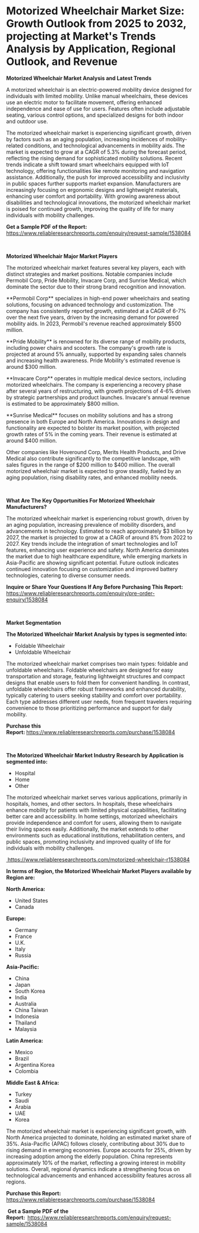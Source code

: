 <p><h1>Motorized Wheelchair Market Size: Growth Outlook from 2025 to 2032, projecting at Market's Trends Analysis by Application, Regional Outlook, and Revenue</h1></p><p><strong>Motorized Wheelchair Market Analysis and Latest Trends</strong></p>
<p><p>A motorized wheelchair is an electric-powered mobility device designed for individuals with limited mobility. Unlike manual wheelchairs, these devices use an electric motor to facilitate movement, offering enhanced independence and ease of use for users. Features often include adjustable seating, various control options, and specialized designs for both indoor and outdoor use.</p><p>The motorized wheelchair market is experiencing significant growth, driven by factors such as an aging population, increasing incidences of mobility-related conditions, and technological advancements in mobility aids. The market is expected to grow at a CAGR of 5.3% during the forecast period, reflecting the rising demand for sophisticated mobility solutions. Recent trends indicate a shift toward smart wheelchairs equipped with IoT technology, offering functionalities like remote monitoring and navigation assistance. Additionally, the push for improved accessibility and inclusivity in public spaces further supports market expansion. Manufacturers are increasingly focusing on ergonomic designs and lightweight materials, enhancing user comfort and portability. With growing awareness about disabilities and technological innovations, the motorized wheelchair market is poised for continued growth, improving the quality of life for many individuals with mobility challenges.</p></p>
<p><strong>Get a Sample PDF of the Report:&nbsp;</strong> <a href="https://www.reliableresearchreports.com/enquiry/request-sample/1538084?utm_campaign=3053&utm_medium=2&utm_source=Github&utm_content=ia&utm_term=13042025&utm_id=motorized-wheelchair">https://www.reliableresearchreports.com/enquiry/request-sample/1538084</a></p>
<p>&nbsp;</p>
<p><strong>Motorized Wheelchair Major Market Players</strong></p>
<p><p>The motorized wheelchair market features several key players, each with distinct strategies and market positions. Notable companies include Permobil Corp, Pride Mobility, Invacare Corp, and Sunrise Medical, which dominate the sector due to their strong brand recognition and innovation.</p><p>**Permobil Corp** specializes in high-end power wheelchairs and seating solutions, focusing on advanced technology and customization. The company has consistently reported growth, estimated at a CAGR of 6-7% over the next five years, driven by the increasing demand for powered mobility aids. In 2023, Permobil's revenue reached approximately $500 million.</p><p>**Pride Mobility** is renowned for its diverse range of mobility products, including power chairs and scooters. The company's growth rate is projected at around 5% annually, supported by expanding sales channels and increasing health awareness. Pride Mobility's estimated revenue is around $300 million.</p><p>**Invacare Corp** operates in multiple medical device sectors, including motorized wheelchairs. The company is experiencing a recovery phase after several years of restructuring, with growth projections of 4-6% driven by strategic partnerships and product launches. Invacare's annual revenue is estimated to be approximately $800 million.</p><p>**Sunrise Medical** focuses on mobility solutions and has a strong presence in both Europe and North America. Innovations in design and functionality are expected to bolster its market position, with projected growth rates of 5% in the coming years. Their revenue is estimated at around $400 million.</p><p>Other companies like Hoveround Corp, Merits Health Products, and Drive Medical also contribute significantly to the competitive landscape, with sales figures in the range of $200 million to $400 million. The overall motorized wheelchair market is expected to grow steadily, fueled by an aging population, rising disability rates, and enhanced mobility needs.</p></p>
<p>&nbsp;</p>
<p><strong>What Are The Key Opportunities For Motorized Wheelchair Manufacturers?</strong></p>
<p><p>The motorized wheelchair market is experiencing robust growth, driven by an aging population, increasing prevalence of mobility disorders, and advancements in technology. Estimated to reach approximately $3 billion by 2027, the market is projected to grow at a CAGR of around 8% from 2022 to 2027. Key trends include the integration of smart technologies and IoT features, enhancing user experience and safety. North America dominates the market due to high healthcare expenditure, while emerging markets in Asia-Pacific are showing significant potential. Future outlook indicates continued innovation focusing on customization and improved battery technologies, catering to diverse consumer needs.</p></p>
<p><strong>Inquire or Share Your Questions If Any Before Purchasing This Report:</strong> <a href="https://www.reliableresearchreports.com/enquiry/pre-order-enquiry/1538084?utm_campaign=3053&utm_medium=2&utm_source=Github&utm_content=ia&utm_term=13042025&utm_id=motorized-wheelchair">https://www.reliableresearchreports.com/enquiry/pre-order-enquiry/1538084</a></p>
<p>&nbsp;</p>
<p><strong>Market Segmentation</strong></p>
<p><strong>The Motorized Wheelchair Market Analysis by types is segmented into:</strong></p>
<p><ul><li>Foldable Wheelchair</li><li>Unfoldable Wheelchair</li></ul></p>
<p><p>The motorized wheelchair market comprises two main types: foldable and unfoldable wheelchairs. Foldable wheelchairs are designed for easy transportation and storage, featuring lightweight structures and compact designs that enable users to fold them for convenient handling. In contrast, unfoldable wheelchairs offer robust frameworks and enhanced durability, typically catering to users seeking stability and comfort over portability. Each type addresses different user needs, from frequent travelers requiring convenience to those prioritizing performance and support for daily mobility.</p></p>
<p><strong>Purchase this Report:&nbsp;</strong><a href="https://www.reliableresearchreports.com/purchase/1538084?utm_campaign=3053&utm_medium=2&utm_source=Github&utm_content=ia&utm_term=13042025&utm_id=motorized-wheelchair">https://www.reliableresearchreports.com/purchase/1538084</a></p>
<p>&nbsp;</p>
<p><strong>The Motorized Wheelchair Market Industry Research by Application is segmented into:</strong></p>
<p><ul><li>Hospital</li><li>Home</li><li>Other</li></ul></p>
<p><p>The motorized wheelchair market serves various applications, primarily in hospitals, homes, and other sectors. In hospitals, these wheelchairs enhance mobility for patients with limited physical capabilities, facilitating better care and accessibility. In home settings, motorized wheelchairs provide independence and comfort for users, allowing them to navigate their living spaces easily. Additionally, the market extends to other environments such as educational institutions, rehabilitation centers, and public spaces, promoting inclusivity and improved quality of life for individuals with mobility challenges.</p></p>
<p><a href="https://www.reliableresearchreports.com/motorized-wheelchair-r1538084?utm_campaign=3053&utm_medium=2&utm_source=Github&utm_content=ia&utm_term=13042025&utm_id=motorized-wheelchair">&nbsp;https://www.reliableresearchreports.com/motorized-wheelchair-r1538084</a></p>
<p><strong>In terms of Region, the Motorized Wheelchair Market Players available by Region are:</strong></p>
<p>
    <p> <strong> North America: </strong>
        <ul>
            <li>United States</li>
            <li>Canada</li>
        </ul>
        </p> 
    <p> <strong> Europe: </strong>
        <ul>
            <li>Germany</li>
            <li>France</li>
            <li>U.K.</li>
            <li>Italy</li>
            <li>Russia</li>
        </ul>
        </p> 
    <p> <strong> Asia-Pacific: </strong>
        <ul>
            <li>China</li>
            <li>Japan</li>
            <li>South Korea</li>
            <li>India</li>
            <li>Australia</li>
            <li>China Taiwan</li>
            <li>Indonesia</li>
            <li>Thailand</li>
            <li>Malaysia</li>
        </ul>
        </p> 
    <p> <strong> Latin America: </strong>
        <ul>
            <li>Mexico</li>
            <li>Brazil</li>
            <li>Argentina Korea</li>
            <li>Colombia</li>
        </ul>
        </p> 
    <p> <strong> Middle East & Africa: </strong>
        <ul>
            <li>Turkey</li>
            <li>Saudi</li>
            <li>Arabia</li>
            <li>UAE</li>
            <li>Korea</li>
        </ul>
    </p>
    </p>
<p><p>The motorized wheelchair market is experiencing significant growth, with North America projected to dominate, holding an estimated market share of 35%. Asia-Pacific (APAC) follows closely, contributing about 30% due to rising demand in emerging economies. Europe accounts for 25%, driven by increasing adoption among the elderly population. China represents approximately 10% of the market, reflecting a growing interest in mobility solutions. Overall, regional dynamics indicate a strengthening focus on technological advancements and enhanced accessibility features across all regions.</p></p>
<p><strong>Purchase this Report: </strong><a href="https://www.reliableresearchreports.com/purchase/1538084?utm_campaign=3053&utm_medium=2&utm_source=Github&utm_content=ia&utm_term=13042025&utm_id=motorized-wheelchair">https://www.reliableresearchreports.com/purchase/1538084</a></p>
<p>&nbsp;<strong>Get a Sample PDF of the Report:&nbsp;&nbsp;</strong><a href="https://www.reliableresearchreports.com/enquiry/request-sample/1538084?utm_campaign=3053&utm_medium=2&utm_source=Github&utm_content=ia&utm_term=13042025&utm_id=motorized-wheelchair">https://www.reliableresearchreports.com/enquiry/request-sample/1538084</a></p>
<p><strong></strong></p>
<p><p></p><p></p><p></p></p>